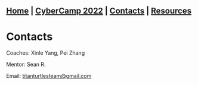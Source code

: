 ## [Home](./index.html) | [CyberCamp 2022](./cybercamp2022.html) | [Contacts](./contacts.html) | [Resources](./resources.html)

# Contacts

Coaches: Xinle Yang, Pei Zhang

Mentor: Sean R.

Email: titanturtlesteam@gmail.com
